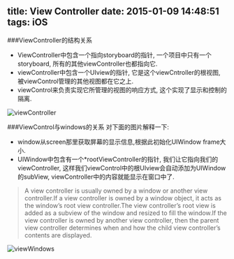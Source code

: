 title: View Controller
date: 2015-01-09 14:48:51
tags: iOS
---
###ViewController的结构关系
* ViewController中包含一个指向storyboard的指针, 一个项目中只有一个storyboard, 所有的其他viewController也都指向它.
* viewController中包含一个UIview的指针, 它是这个viewCntroller的根视图, 被viewControl管理的其他视图都在它之上.
* viewControl来负责实现它所管理的视图的响应方式, 这个实现了显示和控制的隔离.

![viewController](http://i2.tietuku.com/aa8b64d36df89717.png)

###ViewControl与windows的关系
对下面的图片解释一下:  

* window从screen那里获取屏幕的显示信息,根据此初始化UIWindow frame大小.
* UIWindow中包含有一个*rootViewController的指针, 我们让它指向我们的viewController, 这样我们viewControl中的根UIview会自动添加为UIWindow的subView, viewController中的内容就能显示在窗口中了.

> A view controller is usually owned by a window or another view controller.If a view controller is owned by a window object, it acts as the window’s root view controller.The view controller’s root view is added as a subview of the window and resized to fill the window.If the view controller is owned by another view controller, then the parent view controller determines when and how the child view controller’s contents are displayed.

![viewWindows](http://i2.tietuku.com/5def40f7afd0c98b.png)